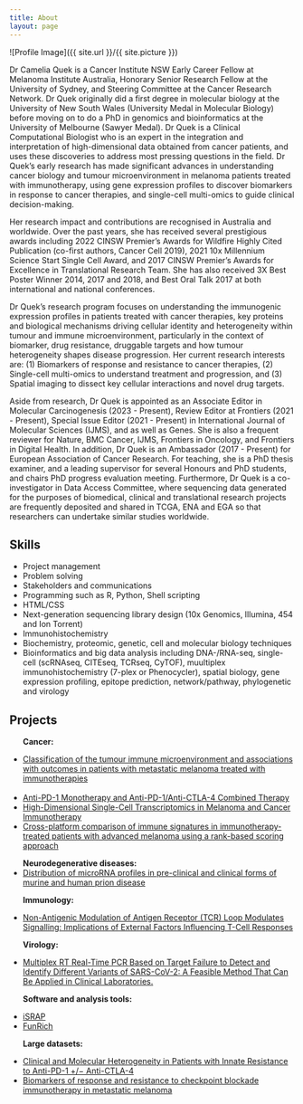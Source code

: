 ```yaml
---
title: About
layout: page
---
```

![Profile Image]({{ site.url }}/{{ site.picture }})

<p>Dr Camelia Quek is a Cancer Institute NSW Early Career Fellow at Melanoma Institute Australia, Honorary Senior Research Fellow at the University of Sydney, and Steering Committee at the Cancer Research Network. Dr Quek originally did a first degree in molecular biology at the University of New South Wales (University Medal in Molecular Biology) before moving on to do a PhD in genomics and bioinformatics at the University of Melbourne (Sawyer Medal). Dr Quek is a Clinical Computational Biologist who is an expert in the integration and interpretation of high-dimensional data obtained from cancer patients, and uses these discoveries to address most pressing questions in the field. Dr Quek’s early research has made significant advances in understanding cancer biology and tumour microenvironment in melanoma patients treated with immunotherapy, using gene expression profiles to discover biomarkers in response to cancer therapies, and single-cell multi-omics to guide clinical decision-making.</p>
<p>Her research impact and contributions are recognised in Australia and worldwide. Over the past years, she has received several prestigious awards including 2022 CINSW Premier’s Awards for Wildfire Highly Cited Publication (co-first authors, Cancer Cell 2019), 2021 10x Millennium Science Start Single Cell Award, and 2017 CINSW Premier’s Awards for Excellence in Translational Research Team. She has also received 3X Best Poster Winner 2014, 2017 and 2018, and Best Oral Talk 2017 at both international and national conferences.</p>

Dr Quek’s research program focuses on understanding the immunogenic expression profiles in patients treated with cancer therapies, key proteins and biological mechanisms driving cellular identity and heterogeneity within tumour and immune microenvironment, particularly in the context of biomarker, drug resistance, druggable targets and how tumour heterogeneity shapes disease progression. Her current research interests are: (1) Biomarkers of response and resistance to cancer therapies, (2) Single-cell multi-omics to understand treatment and progression, and (3) Spatial imaging to dissect key cellular interactions and novel drug targets.

Aside from research, Dr Quek is appointed as an Associate Editor in Molecular Carcinogenesis (2023 - Present), Review Editor at Frontiers (2021 - Present), Special Issue Editor (2021 - Present) in International Journal of Molecular Sciences (IJMS), and as well as Genes. She is also a frequent reviewer for Nature, BMC Cancer, IJMS, Frontiers in Oncology, and Frontiers in Digital Health. In addition, Dr Quek is an Ambassador (2017 - Present) for European Association of Cancer Research. For teaching, she is a PhD thesis examiner, and a leading supervisor for several Honours and PhD students, and chairs PhD progress evaluation meeting. Furthermore, Dr Quek is a co-investigator in Data Access Committee, where sequencing data generated for the purposes of biomedical, clinical and translational research projects are frequently deposited and shared in TCGA, ENA and EGA so that researchers can undertake similar studies worldwide.
</p>

<h2>Skills</h2>

<ul class="skill-list">
	<li>Project management</li>
	<li>Problem solving</li>
	<li>Stakeholders and communications</li>
	<li>Programming such as R, Python, Shell scripting</li>
	<li>HTML/CSS</li>
	<li>Next-generation sequencing library design (10x Genomics, Illumina, 454 and Ion Torrent)</li>
	<li>Immunohistochemistry</li>
	<li>Biochemistry, proteomic, genetic, cell and molecular biology techniques</li>
	<li>Bioinformatics and big data analysis including DNA-/RNA-seq, single-cell (scRNAseq, CITEseq, TCRseq, CyTOF), muultiplex immunohistochemistry (7-plex or Phenocycler), spatial biology, gene expression profiling, epitope prediction, network/pathway, phylogenetic and virology</li>
</ul>

<h2>Projects</h2>

<ul>

<b>Cancer:</b>	
 	<li><a href="https://jitc.bmj.com/content/11/10/e007144.info">Classification of the tumour immune microenvironment and associations with outcomes in patients with metastatic melanoma treated with immunotherapies</a></li>	
 	<li><a href="https://www.cell.com/cancer-cell/fulltext/S1535-6108(19)30037-6">Anti-PD-1 Monotherapy and Anti-PD-1/Anti-CTLA-4 Combined Therapy</a></li>
	<li><a href="https://www.mdpi.com/2073-4425/12/10/1629">High-Dimensional Single-Cell Transcriptomics in Melanoma and Cancer Immunotherapy</a></li>
 	<li><a href="https://translational-medicine.biomedcentral.com/articles/10.1186/s12967-023-04092-9">Cross-platform comparison of immune signatures in immunotherapy-treated patients with advanced melanoma using a rank-based scoring approach</a></li>
 <p></p> 
<b>Neurodegenerative diseases:</b>	
	<li><a href="https://www.nature.com/articles/s42003-021-01868-x">Distribution of microRNA profiles in pre-clinical and clinical forms of murine and human prion disease</a></li>

<b>Immunology:</b>
	<li><a href="https://www.mdpi.com/1422-0067/24/11/9334">Non-Antigenic Modulation of Antigen Receptor (TCR) Loop Modulates Signalling: Implications of External Factors Influencing T-Cell Responses</a></li>

<b>Virology:</b>
	<li><a href="https://www.mdpi.com/2075-4418/13/8/1364)">Multiplex RT Real-Time PCR Based on Target Failure to Detect and Identify Different Variants of SARS-CoV-2: A Feasible Method That Can Be Applied in Clinical Laboratories.</a></li>

 <b>Software and analysis tools:</b>
	<li><a href="http://israp.sourceforge.net/">iSRAP</a></li>
	<li><a href="http://www.funrich.org/">FunRich</a></li>

  <b>Large datasets:</b>
	<li><a href="https://www.ebi.ac.uk/ena/browser/view/PRJEB45779">Clinical and Molecular Heterogeneity in Patients with Innate Resistance to Anti-PD-1 +/− Anti-CTLA-4</a></li>
	<li><a href="https://www.ebi.ac.uk/ena/browser/view/PRJEB23709">Biomarkers of response and resistance to checkpoint blockade immunotherapy in metastatic melanoma</a></li>
</ul>
